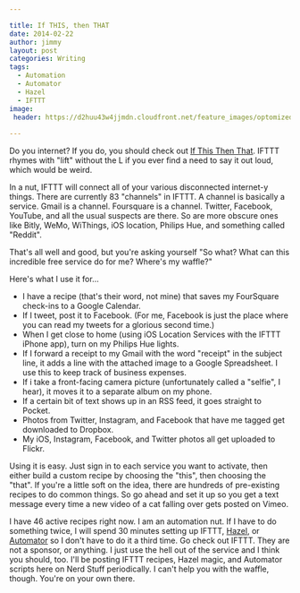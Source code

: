 ```yaml
---

title: If THIS, then THAT
date: 2014-02-22
author: jimmy
layout: post
categories: Writing
tags:
  - Automation
  - Automator
  - Hazel
  - IFTTT
image:
 header: https://d2huu43w4jjmdn.cloudfront.net/feature_images/optomized/getting_started_if_hero.jpg
  
---
```




Do you internet?  If you do, you should check out <a target="_blank" href="http://www.ifttt.com">If This Then That</a>.  IFTTT rhymes with "lift" without the L if you ever find a need to say it out loud, which would be weird.

In a nut, IFTTT will connect all of your various disconnected internet-y things.  There are currently 83 "channels" in IFTTT.  A channel is basically a service.  Gmail is a channel. Foursquare is a channel.  Twitter, Facebook, YouTube, and all the usual suspects are there.  So are more obscure ones like Bitly, WeMo, WiThings, iOS location, Philips Hue, and something called "Reddit".

That's all well and good, but you're asking yourself "So what?  What can this incredible free service do for me?  Where's my waffle?"

Here's what I use it for&#8230;

  * I have a recipe (that's their word, not mine) that saves my FourSquare check-ins to a Google Calendar.
  * If I tweet, post it to Facebook.  (For me, Facebook is just the place where you can read my tweets for a glorious second time.)
  * When I get close to home (using iOS Location Services with the IFTTT iPhone app), turn on my Philips Hue lights.
  * If I forward a receipt to my Gmail with the word "receipt" in the subject line, it adds a line with the attached image to a Google Spreadsheet.  I use this to keep track of business expenses.
  * If i take a front-facing camera picture (unfortunately called a "selfie", I hear), it moves it to a separate album on my phone.
  * If a certain bit of text shows up in an RSS feed, it goes straight to Pocket.
  * Photos from Twitter, Instagram, and Facebook that have me tagged get downloaded to Dropbox.
  * My iOS, Instagram, Facebook, and Twitter photos all get uploaded to Flickr.

Using it is easy.  Just sign in to each service you want to activate, then either build a custom recipe by choosing the "this", then choosing the "that".  If you're a little soft on the idea, there are hundreds of pre-existing recipes to do common things.  So go ahead and set it up so you get a text message every time a new video of a cat falling over gets posted on Vimeo.

I have 46 active recipes right now.  I am an automation nut.  If I have to do something twice, I will spend 30 minutes setting up IFTTT, <a target="_blank" href="http://www.noodlesoft.com/hazel">Hazel</a>, or [Automator](http://en.wikipedia.org/wiki/Automator_(software)) so I don't have to do it a third time.  Go check out IFTTT.  They are not a sponsor, or anything.  I just use the hell out of the service and I think you should, too.  I'll be posting IFTTT recipes, Hazel magic, and Automator scripts here on Nerd Stuff periodically.  I can't help you with the waffle, though.  You're on your own there.